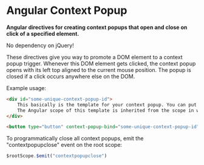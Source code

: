 # Angular Context Popup

**Angular directives for creating context popups that open and close on click of a specified element.**

No dependency on jQuery!


These directives give you way to promote a DOM element to a context popup trigger. 
Whenever this DOM element gets clicked, the context popup opens with its left top aligned to the
current mouse position.
The popup is closed if a click occurs anywhere else on the DOM.

Example usage:

```html
<div id="some-unique-context-popup-id">
    This basically is the template for your context popup. You can put any HTML in here.
    The Angular scope of this template is inherited from the scope in which this div is defined.
</div>

<button type="button" context-popup-bind="some-unique-context-popup-id">Open context popup</button>
```

To programmatically close all context popups, emit the "contextpopupclose" event on the root scope:
 
```javascript
$rootScope.$emit("contextpopupclose")
```
